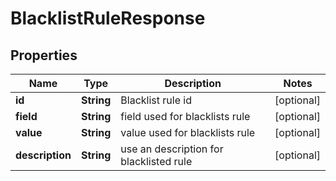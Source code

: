 

# BlacklistRuleResponse


## Properties

| Name | Type | Description | Notes |
|------------ | ------------- | ------------- | -------------|
|**id** | **String** | Blacklist rule id |  [optional] |
|**field** | **String** | field used for blacklists rule |  [optional] |
|**value** | **String** | value used for blacklists rule |  [optional] |
|**description** | **String** | use an description for blacklisted rule |  [optional] |



